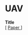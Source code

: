# UAV

<p>
  <strong>Title</strong>
  <br>
  [
  <a href="URL" rel=nofollow>
  Paper
  </a>
  ]
</p>
